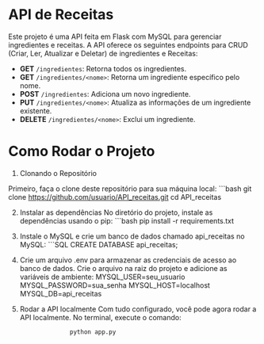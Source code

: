# API de Receitas

Este projeto é uma API feita em Flask com MySQL para gerenciar ingredientes e receitas. A API oferece os seguintes endpoints para CRUD (Criar, Ler, Atualizar e Deletar) de ingredientes e Receitas:

- **GET** `/ingredientes`: Retorna todos os ingredientes.
- **GET** `/ingredientes/<nome>`: Retorna um ingrediente específico pelo nome.
- **POST** `/ingredientes`: Adiciona um novo ingrediente.
- **PUT** `/ingredientes/<nome>`: Atualiza as informações de um ingrediente existente.
- **DELETE** `/ingredientes/<nome>`: Exclui um ingrediente.

# Como Rodar o Projeto

1. Clonando o Repositório

Primeiro, faça o clone deste repositório para sua máquina local:
         ```bash
              git clone https://github.com/usuario/API_receitas.git
              cd API_receitas

2. Instalar as dependências
   No diretório do projeto, instale as dependências usando o pip:
          ```bash
              pip install -r requirements.txt

3. Instale o MySQL e crie um banco de dados chamado api_receitas no MySQL:
           ```SQL
               CREATE DATABASE api_receitas;

5. Crie um arquivo .env para armazenar as credenciais de acesso ao banco de dados.
   Crie o arquivo na raiz do projeto e adicione as variáveis de ambiente:
   MYSQL_USER=seu_usuario
   MYSQL_PASSWORD=sua_senha
   MYSQL_HOST=localhost
   MYSQL_DB=api_receitas

6. Rodar a API localmente
  Com tudo configurado, você pode agora rodar a API localmente. No terminal, execute o comando:
   ```bash
                 python app.py




